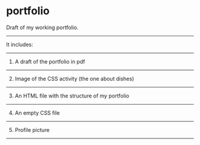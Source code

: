 # portfolio
Draft of my working portfolio.
***
It includes:
***
1) A draft of the portfolio in pdf
***
2) Image of the CSS activity (the one about dishes)
***
3) An HTML file with the structure of my portfolio
***
4) An empty CSS file
***
5) Profile picture
***


